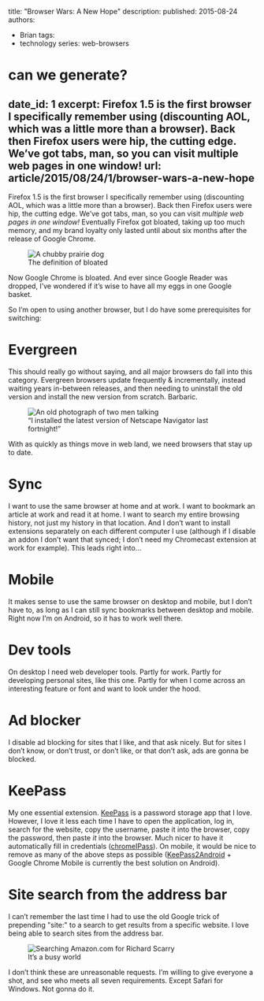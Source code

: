 title: "Browser Wars: A New Hope"
description: 
published: 2015-08-24
authors:
  - Brian
tags:
  - technology
series: web-browsers

# can we generate?
date_id: 1
excerpt: Firefox 1.5 is the first browser I specifically remember using (discounting AOL, which was a little more than a browser). Back then Firefox users were hip, the cutting edge. We’ve got tabs, man, so you can visit multiple web pages in one window!
url: article/2015/08/24/1/browser-wars-a-new-hope
---
Firefox 1.5 is the first browser I specifically remember using (discounting AOL, which was a little more than a browser). Back then Firefox users were hip, the cutting edge. We’ve got tabs, man, so you can visit *multiple web pages in one window!* Eventually Firefox got bloated, taking up too much memory, and my brand loyalty only lasted until about six months after the release of Google Chrome.

<figure>      <img alt="A chubby prairie dog" src="https://s3.amazonaws.com/cdn.koser.us/img/journal/2015-08-24-bloated.jpg" />      <figcaption>The definition of bloated</figcaption>  </figure>  

Now Google Chrome is bloated. And ever since Google Reader was dropped, I’ve wondered if it’s wise to have all my eggs in one Google basket.

So I’m open to using another browser, but I do have some prerequisites for switching:

# Evergreen
This should really go without saying, and all major browsers do fall into this category. Evergreen browsers update frequently & incrementally, instead waiting years in-between releases, and then needing to uninstall the old version and install the new version from scratch. Barbaric.

<figure>      <img alt="An old photograph of two men talking" src="https://s3.amazonaws.com/cdn.koser.us/img/journal/2015-08-24-versailles.jpg" />      <figcaption>“I installed the latest version of Netscape Navigator last fortnight!”</figcaption>  </figure>

With as quickly as things move in web land, we need browsers that stay up to date.

# Sync
I want to use the same browser at home and at work. I want to bookmark an article at work and read it at home. I want to search my entire browsing history, not just my history in that location. And I don’t want to install extensions separately on each different computer I use (although if I disable an addon I don’t want that synced; I don’t need my Chromecast extension at work for example). This leads right into…

# Mobile
It makes sense to use the same browser on desktop and mobile, but I don’t have to, as long as I can still sync bookmarks between desktop and mobile. Right now I’m on Android, so it has to work well there.

# Dev tools
On desktop I need web developer tools. Partly for work. Partly for developing personal sites, like this one. Partly for when I come across an interesting feature or font and want to look under the hood.

# Ad blocker
I disable ad blocking for sites that I like, and that ask nicely. But for sites I don’t know, or don’t trust, or don’t like, or that don’t ask, ads are gonna be blocked.

# KeePass
My one essential extension. [KeePass](http://keepass.info/) is a password storage app that I love. However, I love it less each time I have to open the application, log in, search for the website, copy the username, paste it into the browser, copy the password, then paste *it* into the browser. Much nicer to have it automatically fill in credentials ([chromeIPass](http://keepass.info/plugins.html#chromeipass)). On mobile, it would be nice to remove as many of the above steps as possible ([KeePass2Android](https://play.google.com/store/apps/details?id=keepass2android.keepass2android&amp;hl=en) + Google Chrome Mobile is currently the best solution on Android).

# Site search from the address bar
I can’t remember the last time I had to use the old Google trick of prepending "site:" to a search to get results from a specific website. I love being able to search sites from the address bar.

<figure>      <img alt="Searching Amazon.com for Richard Scarry" src="https://s3.amazonaws.com/cdn.koser.us/img/journal/2015-08-24-amazon-search.png" />      <figcaption>It’s a busy world</figcaption>  </figure>  

I don’t think these are unreasonable requests. I’m willing to give everyone a shot, and see who meets all seven requirements. Except Safari for Windows. Not gonna do it.